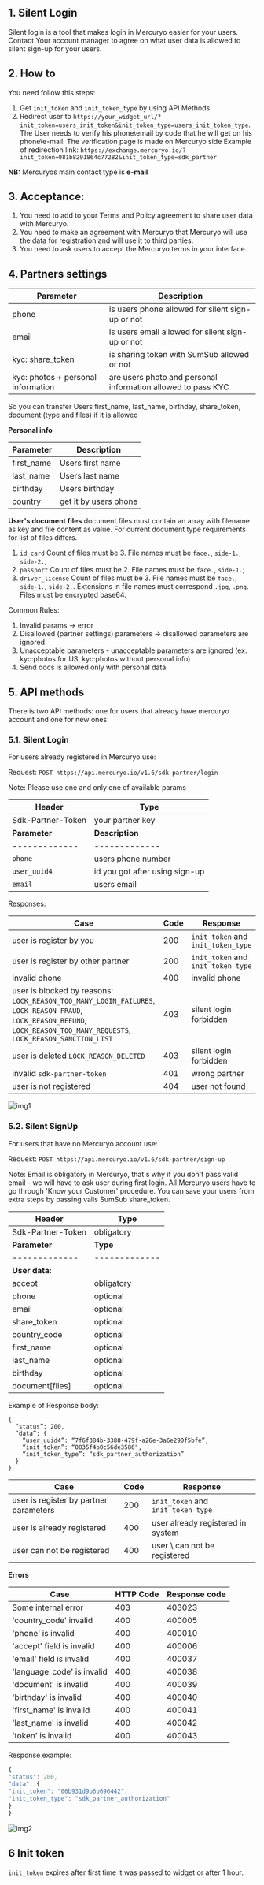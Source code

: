 ## 1. Silent Login

Silent login is a tool that makes login in Mercuryo easier for your users. 
Contact Your account manager to agree on what user data is allowed to silent sign-up for your users. 

## 2. How to

You need follow this steps:
1. Get `init_token` and `init_token_type` by using API Methods
2. Redirect user to `https://your_widget_url/?init_token=users_init_token&init_token_type=users_init_token_type`. The User needs to verify his phone\email by code that he will get on his phone\e-mail. The verification page is made on Mercuryo side
Example of redirection link: `https://exchange.mercuryo.io/?init_token=081b8291864c77282&init_token_type=sdk_partner`

**NB:**
Mercuryos main contact type is **e-mail**

## 3. Acceptance: 

1. You need to add to your Terms and Policy agreement to share user data with Mercuryo.
2. You need to make an agreement with Mercuryo that Mercuryo will use the data for registration and will use it to third parties.
3. You need to ask users to accept  the Mercuryo terms in your interface.

## 4. Partners settings

| Parameter  | Description  |  
| ------------- | -------------  |
| phone  | is users phone allowed for silent sign-up or not |
| email | is users email allowed for silent sign-up or not |
| kyc: share_token | is sharing token with SumSub allowed or not |
| kyc: photos + personal information | are users photo and personal information allowed to pass KYC |

So you can transfer Users first_name, last_name, birthday, share_token, document (type and files) if it is allowed 

**Personal info**

| Parameter  | Description  |  
| ------------- | -------------  |
| first_name | Users first name |
| last_name | Users last name |
| birthday | Users birthday |
| country | get it by users phone |

**User's document files** 
document.files must contain an array with filename as key and file content as value. For current document type requirements for list of files differs.
1. `id_card` Count of files must be 3. File names must be `face.`, `side-1.`, `side-2.`;
2. `passport` Count of files must be 2. File names must be `face.`, `side-1.`;
3. `driver_license` Count of files must be 3. File names must be `face.`, `side-1.`, `side-2.`.
Extensions in file names must correspond `.jpg`, `.png`. Files must be encrypted base64.


Common Rules: 
1. Invalid params -> error
2. Disallowed (partner settings) parameters -> disallowed parameters are ignored
3. Unacceptable parameters - unacceptable parameters are ignored  (ex. kyc:photos for US, kyc:photos without personal info)
4. Send docs is allowed only with personal data

## 5. API methods
There is two API methods: one for users that already have mercuryo account and one for new ones.

### 5.1. **Silent Login**

For users already registered in Mercuryo use:

Request: `POST https://api.mercuryo.io/v1.6/sdk-partner/login`

Note: Please use one and only one of available params

| Header  | Type  |  
| ------------- | -------------  |
| Sdk-Partner-Token | your partner key |
| **Parameter**  | **Description**  | 
| ------------- | -------------  |
| `phone` | users phone number |
| `user_uuid4` | id you got after using sign-up |
| `email` | users email |

Responses:

| Case  | Code  |  Response  |
| ------------- | -------------  |-------------  |
| user is register by you | 200 | `init_token` and `init_token_type` |
| user is register by other partner | 200 | `init_token` and `init_token_type` |
| invalid phone | 400 |  invalid phone |
| user is blocked by reasons: `LOCK_REASON_TOO_MANY_LOGIN_FAILURES`, `LOCK_REASON_FRAUD`, `LOCK_REASON_REFUND`, `LOCK_REASON_TOO_MANY_REQUESTS`, `LOCK_REASON_SANCTION_LIST`   | 403 | silent login forbidden |
| user is deleted `LOCK_REASON_DELETED` | 403 | silent login forbidden |
| invalid `sdk-partner-token` | 401 | wrong partner |
| user is not registered | 404 | user not found |

![img1](https://github.com/mercuryoio/api-migration-docs/blob/master/img/Silent%20Login.png)


### 5.2. **Silent SignUp**

For users that have no Mercuryo account use:

Request: `POST https://api.mercuryo.io/v1.6/sdk-partner/sign-up`

Note:
Email is obligatory in Mercuryo, that's why if you don't pass valid email - we will have to ask user during first login.
All Mercuryo users have to go through 'Know your Customer' procedure. You can save your users from extra steps by passing valis SumSub share_token. 


| Header  | Type  |  
| ------------- | -------------  |
| Sdk-Partner-Token | obligatory |
| **Parameter**  | **Type**  | 
| ------------- | ------------- |
| **User data:**   |
| accept | obligatory | 
| phone | optional |  
| email | optional |
| share_token | optional |
| country_code | optional |
| first_name | optional |
| last_name | optional |
| birthday | optional |
| document[files] | optional |

Example of Response body:

```
{
  “status”: 200,
  “data”: {
    “user_uuid4”: “7f6f384b-3388-479f-a26e-3a6e290f5bfe”,
    “init_token”: “0835f4b0c56de3586",
    “init_token_type”: “sdk_partner_authorization”
  }
}
 ```

| Case  | Code  |  Response  |
| ------------- | -------------  |-------------  |
| user is register by partner parameters | 200 | `init_token` and `init_token_type` |
| user is already registered | 400 | user already registered in system |
| user can not be registered  | 400 |  user \ can not be registered  |

**Errors**

| Case  | HTTP Code  |  Response code |
| ------------- | -------------  |-------------  |
| Some internal error | 403 | 403023 |
| 'country_code' invalid | 400 | 400005 |
| 'phone' is invalid | 400 | 400010 |
| 'accept' field is invalid | 400 | 400006 |
| 'email' field is invalid | 400 | 400037 |
| 'language_code' is invalid | 400 | 400038 |
| 'document' is invalid | 400 | 400039 |
| 'birthday' is invalid | 400 | 400040 |
| 'first_name' is invalid | 400 | 400041 |
| 'last_name' is invalid | 400 | 400042 |
| 'token' is invalid | 400 | 400043 |

Response example:

```js
{
"status": 200,
"data": {
"init_token": "06b931d9b6b696442",
"init_token_type": "sdk_partner_authorization"
}
}
```
![img2](https://github.com/mercuryoio/api-migration-docs/blob/master/img/Silent%20Sign%20up.png)

## 6 Init token

`init_token` expires after first time it was passed to widget or after 1 hour.
